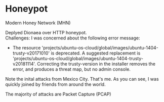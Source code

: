 # Honeypot
Modern Honey Network (MHN)

Deplyed Dionaea over HTTP honeypot.  
Challenges: I was concerned about the following error message:
 - The resource 'projects/ubuntu-os-cloud/global/images/ubuntu-1404-trusty-v20171010' is deprecated. A suggested replacement is 'projects/ubuntu-os-cloud/global/images/ubuntu-1404-trusty-v20181114'.
Correcting the trusty-version in the installer removes the error, and produces a threat map, but no admin console.

Note the inital attacks from Mexico City.  That's me.  As you can see, I was quickly joined by friends from around the world.



The majority of attacks are Packet Capture (PCAP)

